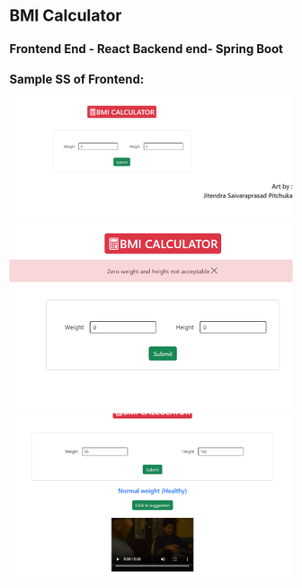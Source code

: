 # BMI Calculator

## Frontend End - React Backend end- Spring Boot

## Sample SS of Frontend:

![alt text](photo-1.png)
![alt text](photo-2.png)
![alt text](photo-3.png)